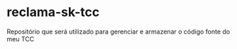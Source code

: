 # reclama-sk-tcc
Repositório que será utilizado para gerenciar e armazenar o código fonte do meu TCC
